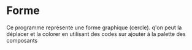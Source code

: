 # Forme
Ce programme représente une forme graphique (cercle). q'on peut la déplacer et la colorer en utilisant des codes sur ajouter à la palette des composants
